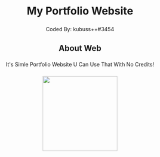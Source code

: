 <h1 align="center">My Portfolio Website</h1>

###

<p align="center">Coded By: kubuss++#3454</p>

###

<h2 align="center">About Web</h2>

###

<p align="center">It's Simle Portfolio Website U Can Use That With No Credits!</p>

###

<div align="center">
  <img height="200" src="https://c.tenor.com/ufQhp2dK2RMAAAAC/cloudy-with-a-chance-of-meatballs-strawberry.gif"  />
</div>

###
